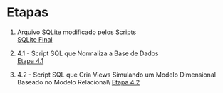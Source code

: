 # Etapas

1. Arquivo SQLite modificado pelos Scripts\
[SQLite Final](concessionaria.sqlite)

2. 4.1 - Script SQL que Normaliza a Base de Dados\
[Etapa 4.1](normalizacao.sql)

3. 4.2 - Script SQL que Cria Views Simulando um Modelo Dimensional Baseado no Modelo Relacional\ 
[Etapa 4.2](modelo_dimensional.sql)